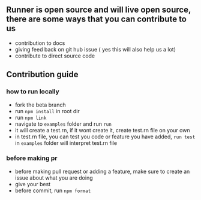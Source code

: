 ## Runner is open source and will live open source, there are some ways that you can contribute to us
- contribution to docs
- giving feed back on git hub issue ( yes this will also help us a lot)
- contribute to direct source code

## Contribution guide
<h3> how to run locally </h3>

- fork the beta branch
- run `npm install` in root dir
- run `npm link`
- navigate to `examples` folder and run `run`
- it will create a test.rn, if it wont create it, create test.rn file on your own
- in test.rn file, you can test you code or feature you have added, `run test` in `examples` folder will interpret test.rn file 

<h3>before making pr</h3>

- before making pull request or adding a feature, make sure to create an issue about what you are doing
- give your best
- before commit, run `npm format`
